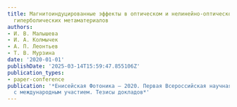 ```yaml
---
title: Магнитоиндуцированные эффекты в оптическом и нелинейно-оптическом отклике композитных
  гиперболических метаматериалов
authors:
- И. В. Малышева
- И. А. Колмычек
- А. П. Леонтьев
- Т. В. Мурзина
date: '2020-01-01'
publishDate: '2025-03-14T15:59:47.855106Z'
publication_types:
- paper-conference
publication: '*Енисейская Фотоника – 2020. Первая Всероссийская научная конференция
  с международным участием. Тезисы докладов*'
---
```

